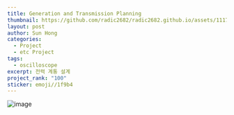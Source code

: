 ```yaml
---
title: Generation and Transmission Planning
thumbnail: https://github.com/radic2682/radic2682.github.io/assets/11177959/09e32ed8-8ca9-4db5-a149-72f19c8323dd
layout: post
author: Sun Hong
categories:
  - Project
  - etc Project
tags:
  - oscilloscope
excerpt: 전력 계통 설계
project_rank: "100"
sticker: emoji//1f9b4
---
```

![image](https://github.com/radic2682/radic2682.github.io/assets/11177959/09e32ed8-8ca9-4db5-a149-72f19c8323dd)